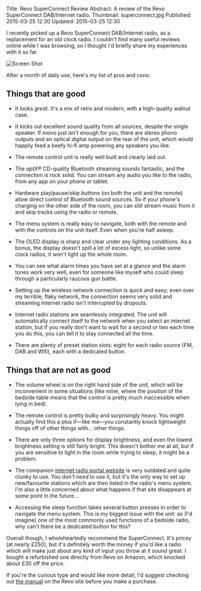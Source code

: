 Title: Revo SuperConnect Review
Abstract: A review of the Revo SuperConnect DAB/Internet radio.
Thumbnail: superconnect.jpg
Published: 2015-03-25 12:30
Updated: 2015-03-25 12:30

I recently picked up a Revo SuperConnect DAB/Internet radio, as a replacement for an old clock radio. I couldn't find many useful reviews online while I was browsing, so I thought I'd briefly share my experiences with it so far.

![Screen Shot](${cdn2}/img/post/superconnect.jpg "Revo SuperConnect")

After a month of daily use, here's my list of pros and cons:

## Things that are good

* It looks *great*. It's a mix of retro and modern, with a high-quality walnut case.

* It kicks out excellent sound quality from all sources, despite the single speaker. If mono just isn't enough for you, there are stereo phono outputs and an optical digital output on the rear of the unit, which would happily feed a beefy hi-fi amp powering any speakers you like.

* The remote control unit is really well built and clearly laid out.

* The *aptX®* CD-quality Bluetooth streaming sounds fantastic, and the connection is rock solid. You can stream any audio you like to the radio, from any app on your phone or tablet.

* Hardware play/pause/skip buttons (on both the unit and the remote) allow direct control of Bluetooth sound sources. So if your phone's charging on the other side of the room, you can still stream music from it and skip tracks using the radio or remote.

* The menu system is really easy to navigate, both with the remote and with the controls on the unit itself. Even when you're half asleep.

* The OLED display is sharp and clear under any lighting conditions. As a bonus, the display doesn't spill a lot of excess light, so unlike some clock radios, it won't light up the whole room.

* You can see what alarm times you have set at a glance and the alarm tones work very well, even for someone like myself who could sleep through a particularly raucous gun battle.

* Setting up the wireless network connection is quick and easy; even over my terrible, flaky network, the connection seems very solid and streaming internet radio isn't interrupted by dropouts.

* Internet radio stations are seamlessly integrated. The unit will automatically connect itself to the network when you select an internet station, but if you really don't want to wait for a second or two each time you do this, you can tell it to stay connected all the time.

* There are plenty of preset station slots: eight for each radio source (FM, DAB and Wifi), each with a dedicated button.

## Things that are not as good

* The volume wheel is on the right hand side of the unit, which will be inconvenient in some situations (like mine, where the position of the bedside table means that the control is pretty much inaccessible when lying in bed).

* The remote control is pretty bulky and surprisingly heavy. You might actually find this a plus if—like me—you constantly knock lightweight things off of other things with... other things.

* There are only three options for display brightness, and even the lowest brightness setting is still fairly bright. This doesn't bother me at all, but if you are sensitive to light in the room while trying to sleep, it might be a problem.

* The companion [internet radio portal website](http://www.wifiradio-frontier.com/) is very outdated and quite clunky to use. You don't *need* to use it, but it's the only way to set up new/favourite stations which are then listed in the radio's menu system. I'm also a little concerned about what happens if that site disappears at some point in the future...

* Accessing the sleep function takes several button presses in order to navigate the menu system. This is my biggest issue with the unit: as (I'd imagine) one of the most commonly used functions of a bedside radio, why can't there be a dedicated button for this?

Overall though, I wholeheartedly recommend the SuperConnect. It's pricey (at nearly £250), but it's definitely worth the money if you'd like a radio which will make just about any kind of input you throw at it sound great. I bought a refurbished one directly from Revo on Amazon, which knocked about £30 off the price. 

If you're the curious type and would like more detail, I'd suggest checking out [the manual](http://revo.co.uk/assets/2012/11/SuperConnect_Manual_Web_EN.pdf "External Link: Revo SuperConnect Manual") on the Revo site before you make a purchase.